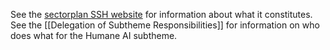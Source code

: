 See the [sectorplan SSH website](https://www.sectorplan-ssh.nl/) for information about what it constitutes. See the [[Delegation of Subtheme Responsibilities]] for information on who does what for the Humane AI subtheme.